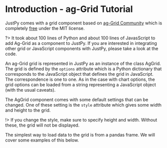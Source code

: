 # Introduction - ag-Grid Tutorial

JustPy comes with a grid component based on [ag-Grid Community](https://www.ag-grid.com/) which is completely [free](https://www.ag-grid.com/license-pricing.php) under the MIT license. 

?> It took about 100 lines of Python and about 100 lines of JavasScript to add Ag-Grid as a component to JustPy. If you are interested in integrating other grid or JavaScript components with JustPy, please take a look at the code.
 
An ag-Grid grid is represented in JustPy as an instance of the class AgGrid. The grid is defined by the `options` attribute which is a Python dictionary that corresponds to the JavaScript object that defines the grid in JavaScript. The correspondence is one to one. As in the case with chart options, the grid options can be loaded from a string representing a JavaScript object (with the usual caveats).

The AgGrid component comes with some default settings that can be changed. One of these setting is the `style` attribute which gives some width and height to the grid. 

!> If you change the style, make sure to specify height and width. Without these, the grid will not be displayed.

The simplest way to load data to the grid is from a pandas frame. We will cover some examples of this below.
